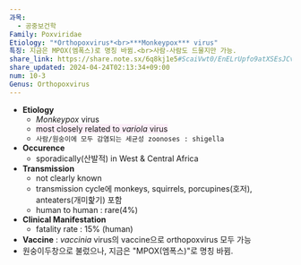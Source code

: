 ```yaml
---
과목:
  - 공중보건학
Family: Poxviridae
Etiology: "*Orthopoxvirus*<br>***Monkeypox*** virus"
특징: 지금은 MPOX(엠폭스)로 명칭 바뀜.<br>사람-사람도 드물지만 가능.
share_link: https://share.note.sx/6q8kj1e5#ScaiVwt0/EnELrUpfo9atXSEsJCvNDEpsn9Nfw9rfNA
share_updated: 2024-04-24T02:13:34+09:00
num: 10-3
Genus: Orthopoxvirus
---
```

- **Etiology**
	- *Monkeypox* virus
	- <span style="background:#fceef8">most closely related to <i>variola</i> virus</span>
	- `사람/원숭이에 모두 감염되는 세균성 zoonoses : shigella`
- **Occurence**
	- sporadically(산발적) in West & Central Africa
- **Transmission**
	- not clearly known
	- transmission cycle에 monkeys, squirrels, porcupines(호저), anteaters(개미핥기) 포함
	- human to human : rare(4%)
- **Clinical Manifestation**
	- fatality rate : 15% (human)
- **Vaccine** : *vaccinia* virus의 vaccine으로 orthopoxvirus 모두 가능
- 원숭이두창으로 불렀으나, 지금은 "MPOX(엠폭스)"로 명칭 바뀜.